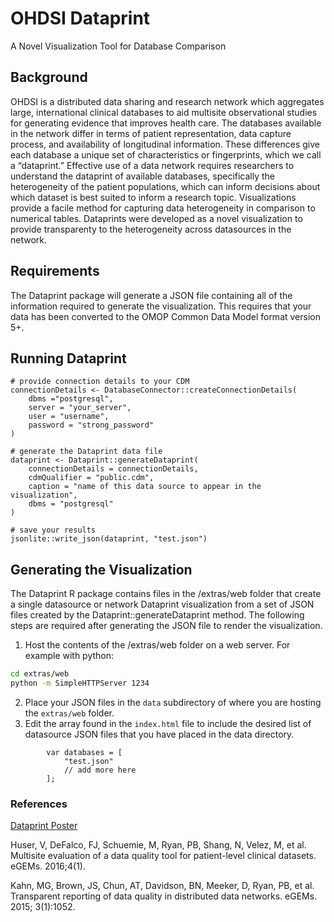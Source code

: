 # OHDSI Dataprint
A Novel Visualization Tool for Database Comparison

## Background
OHDSI is a distributed data sharing and research network which aggregates large, international clinical databases to aid  multisite observational studies for generating evidence that improves health care. The databases available in the network
differ in terms of patient representation, data capture process, and availability of longitudinal information. These differences give each database a unique set of characteristics or fingerprints, which we call a “dataprint.” Effective use of a data network requires researchers to understand the dataprint of available databases, specifically the heterogeneity of the patient populations, which can inform decisions about which dataset is best suited to inform a research topic. Visualizations provide a facile method for capturing data heterogeneity in comparison to numerical tables. Dataprints were developed as a novel visualization to provide transparenty to the heterogeneity across datasources in the network.

## Requirements
The Dataprint package will generate a JSON file containing all of the information required to generate the visualization.  This requires that your data has been converted to the OMOP Common Data Model format version 5+.

## Running Dataprint
```{r}
# provide connection details to your CDM
connectionDetails <- DatabaseConnector::createConnectionDetails(
	dbms ="postgresql",
	server = "your_server",
	user = "username",
	password = "strong_password"
)

# generate the Dataprint data file
dataprint <- Dataprint::generateDataprint(
	connectionDetails = connectionDetails, 
	cdmQualifier = "public.cdm", 
	caption = "name of this data source to appear in the visualization", 
	dbms = "postgresql"
)

# save your results
jsonlite::write_json(dataprint, "test.json")
```
## Generating the Visualization
The Dataprint R package contains files in the /extras/web folder that create a single datasource or network Dataprint visualization from a set of JSON files created by the Dataprint::generateDataprint method.  The following steps are required after generating the JSON file to render the visualization.

1. Host the contents of the /extras/web folder on a web server. For example with python:
```bash
cd extras/web
python -m SimpleHTTPServer 1234
```
2. Place your JSON files in the `data` subdirectory of where you are hosting the `extras/web` folder.
3. Edit the array found in the `index.html` file to include the desired list of datasource JSON files that you have placed in the data directory.

```{javascript}
		var databases = [
			"test.json"
			// add more here
		]; 
```

### References

[Dataprint Poster](http://www.ohdsi.org/web/wiki/lib/exe/fetch.php?media=resources:abstract_dataprint_ohdsi_defalco.pdf)

Huser, V, DeFalco, FJ, Schuemie, M, Ryan, PB, Shang, N, Velez, M, et al. Multisite evaluation of a data quality tool
for patient-level clinical datasets. eGEMs. 2016;4(1).

Kahn, MG, Brown, JS, Chun, AT, Davidson, BN, Meeker, D, Ryan, PB, et al. Transparent reporting of data quality
in distributed data networks. eGEMs. 2015; 3(1):1052.


